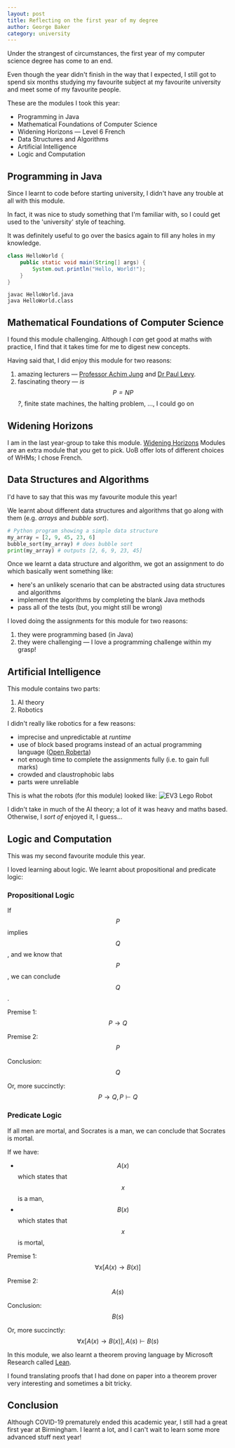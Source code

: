 ```yaml
---
layout: post
title: Reflecting on the first year of my degree
author: George Baker
category: university
---
```


Under the strangest of circumstances, the first year of my computer science degree has 
come to an end.

Even though the year didn't finish in the way that I expected, I still got to spend six
months studying my favourite subject at my favourite university and meet some of my
favourite people. 

These are the modules I took this year:
* Programming in Java
* Mathematical Foundations of Computer Science 
* Widening Horizons — Level 6 French
* Data Structures and Algorithms
* Artificial Intelligence
* Logic and Computation 

## Programming in Java
Since I learnt to code before starting university, I didn't have any trouble at all
with this module. 

In fact, it was nice to study something that I'm familiar with, so I could get used to
the 'university' style of teaching.

It was definitely useful to go over the basics again to fill any holes in my knowledge.

```java
class HelloWorld {
    public static void main(String[] args) {
        System.out.println("Hello, World!");
    }
}
```

```
javac HelloWorld.java
java HelloWorld.class
```

## Mathematical Foundations of Computer Science
I found this module challenging. Although I *can* get good at maths with practice, I 
find that it takes time for me to digest new concepts.

Having said that, I did enjoy this module for two reasons: 
1. amazing lecturers — 
[Professor Achim Jung](https://www.birmingham.ac.uk/staff/profiles/computer-science/jung-achim.aspx)
and 
[Dr Paul Levy](https://www.birmingham.ac.uk/staff/profiles/computer-science/levy-paul.aspx).
2. fascinating theory — *is $$P = NP$$?*, finite state machines, the halting problem,
 ..., I could go on

## Widening Horizons
I am in the last year-group to take this module. 
[Widening Horizons](https://www.birmingham.ac.uk/welcome/welcome-week-and-beyond/starting-your-studies/wideninghorizons.aspx)
Modules are an extra module that *you* get to pick. UoB offer lots of different choices
of WHMs; I chose French.

## Data Structures and Algorithms
I'd have to say that this was my favourite module this year! 

We learnt about different data structures and algorithms that go along with them
 (e.g. *arrays* and *bubble sort*).

```python
# Python program showing a simple data structure
my_array = [2, 9, 45, 23, 6]
bubble_sort(my_array) # does bubble sort
print(my_array) # outputs [2, 6, 9, 23, 45]
```

Once we learnt a data structure and algorithm, we got an assignment to do which basically
 went something like:
* here's an unlikely scenario that can be abstracted using data structures and algorithms
* implement the algorithms by completing the blank Java methods
* pass all of the tests (but, you might still be wrong)  

I loved doing the assignments for this module for two reasons:
1. they were programming based (in Java)
2. they were challenging — I love a programming challenge within my grasp!  

## Artificial Intelligence
This module contains two parts:
1. AI theory
2. Robotics

I didn't really like robotics for a few reasons:
* imprecise and unpredictable at *runtime*
* use of block based programs instead of an actual programming language 
([Open Roberta](https://lab.open-roberta.org))
* not enough time to complete the assignments fully (i.e. to gain full marks)
* crowded and claustrophobic labs
* parts were unreliable


This is what the robots (for this module) looked like:
![EV3 Lego Robot](/assets/img/ev3.jpeg)


I didn't take in much of the AI theory; a lot of it was heavy and maths based. Otherwise, I *sort of* enjoyed it,
I guess...

## Logic and Computation 
This was my second favourite module this year.

I loved learning about logic. We learnt about propositional and predicate logic:
### Propositional Logic 

If $$P$$ implies $$Q$$, and we know that $$P$$, we can conclude $$Q$$.

Premise 1: $$ P \to Q $$

Premise 2: $$ P $$

Conclusion: $$ Q $$

Or, more succinctly: $$ P\to Q,P\vdash Q $$
 
### Predicate Logic 

If all men are mortal, and Socrates is a man, we can conclude that Socrates is mortal.

If we have:
* $$ A(x) $$ which states that $$ x $$ is a man,
* $$ B(x) $$ which states that $$ x $$ is mortal,

Premise 1: $$ \forall x[A(x) \to B(x)] $$

Premise 2: $$ A(s) $$

Conclusion: $$ B(s) $$

Or, more succinctly: $$ \forall x[A(x) \to B(x)], A(s) \vdash B(s) $$

In this module, we also learnt a theorem proving language by Microsoft Research called [Lean](https://leanprover.github.io).

I found translating proofs that I had done on paper into a theorem prover very interesting and sometimes a bit 
tricky. 

## Conclusion 
Although COVID-19 prematurely ended this academic year, I still had a great first year 
at Birmingham. I learnt a lot, and I can't wait to learn some more advanced stuff next
year!
 

<script src="https://cdn.mathjax.org/mathjax/latest/MathJax.js?config=TeX-AMS-MML_HTMLorMML" type="text/javascript"></script>